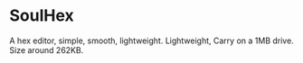 # SoulHex
A hex editor, simple, smooth, lightweight. Lightweight, Carry on a 1MB drive. Size around 262KB.
